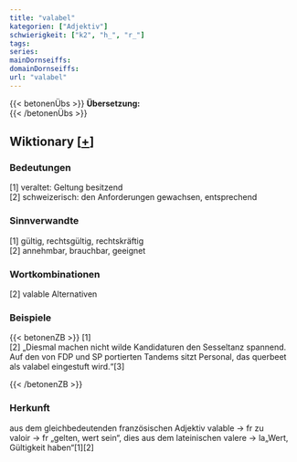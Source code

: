 ```yaml
---
title: "valabel"
kategorien: ["Adjektiv"]
schwierigkeit: ["k2", "h_", "r_"]
tags:
series:
mainDornseiffs:
domainDornseiffs:
url: "valabel"
---
```


{{< betonenÜbs >}}
**Übersetzung:**  
{{< /betonenÜbs >}}

## Wiktionary [[+](https://de.wiktionary.org/wiki/valabel)]

### Bedeutungen
[1] veraltet: Geltung besitzend  
[2] schweizerisch: den Anforderungen gewachsen, entsprechend  

### Sinnverwandte
[1] gültig, rechtsgültig, rechtskräftig  
[2] annehmbar, brauchbar, geeignet  

### Wortkombinationen
[2] valable Alternativen  

### Beispiele
{{< betonenZB >}}
[1]  
[2] „Diesmal machen nicht wilde Kandidaturen den Sesseltanz spannend. Auf den von FDP und SP portierten Tandems sitzt Personal, das querbeet als valabel eingestuft wird.“[3]  

{{< /betonenZB >}}
### Herkunft
aus dem gleichbedeutenden französischen Adjektiv valable → fr zu valoir → fr „gelten, wert sein“, dies aus dem lateinischen valere → la„Wert, Gültigkeit haben“[1][2]  


